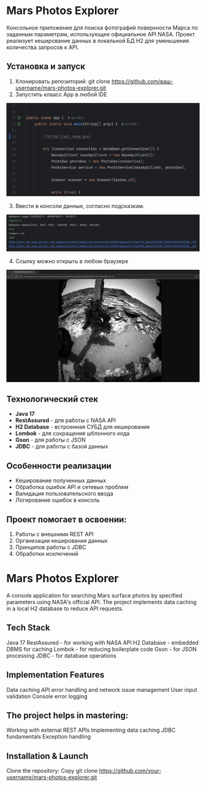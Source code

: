 # Mars Photos Explorer

Консольное приложение для поиска фотографий поверхности Марса по заданным параметрам, использующее официальное API NASA. Проект реализует кеширование данных в локальной БД H2 для уменьшения количества запросов к API.

## Установка и запуск
1. Клонировать репозиторий:
   git clone https://github.com/ваш-username/mars-photos-explorer.git
2. Запустить клаасс App в любой IDE

![](/docs/image/запуск.png)

3. Ввести в консоли данные, согласно подсказкам.

![](/docs/image/консоль.png)

4. Ссылку можно открыть в любом браузере

![](/docs/image/фото.png)
## Технологический стек
- **Java 17**
- **RestAssured** - для работы с NASA API
- **H2 Database** - встроенная СУБД для кеширования
- **Lombok** - для сокращения шблонного кода
- **Gson** - для работы с JSON 
- **JDBC** - для работы с базой данных

## Особенности реализации
- Кеширование полученных данных
- Обработка ошибок API и сетевых проблем
- Валидация пользовательского ввода
- Логирование ошибок в консоль

## Проект помогает в освоении:
1. Работы с внешними REST API
2. Организации кеширования данных
3. Принципов работы с JDBC
4. Обработки исключений

# Mars Photos Explorer
A console application for searching Mars surface photos by specified parameters using NASA's official API. The project implements data caching in a local H2 database to reduce API requests.

## Tech Stack
Java 17
RestAssured - for working with NASA API
H2 Database - embedded DBMS for caching
Lombok - for reducing boilerplate code
Gson - for JSON processing
JDBC - for database operations

## Implementation Features
Data caching
API error handling and network issue management
User input validation
Console error logging

## The project helps in mastering:


Working with external REST APIs
Implementing data caching
JDBC fundamentals
Exception handling

## Installation & Launch
Clone the repository:
Copy
git clone https://github.com/your-username/mars-photos-explorer.git
